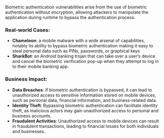 Biometric authentication vulnerabilities arise from the use of biometric authentication without encryption, allowing attackers to manipulate the application during runtime to bypass the authentication process.

### Real-world Cases:

- **Chameleon**: a mobile malware with a wide arsenal of capabilities, notably its ability to bypass biometric authentication making it easy to steal personal data such as PINs, passwords, or graphical keys
- **SharkBot**: an Android banking trojan that can take over a user’s device and cancel the biometric verification pop-up when they attempt to log in to their mobile banking app.

### Business Impact:

- **Data Breaches**: If biometric authentication is bypassed, it can lead to unauthorized access to sensitive information stored on mobile devices, such as personal data, financial information, and business-related data.
- **Identity Theft**: Bypassing biometric authentication can facilitate identity theft, as malicious actors may gain unauthorized access to personal and business accounts.
- **Fraudulent Activities**: Unauthorized access to mobile devices can result in fraudulent transactions, leading to financial losses for both individuals and businesses.
